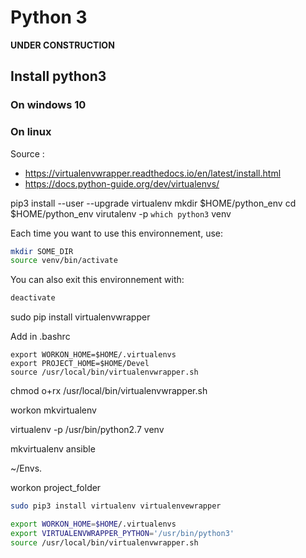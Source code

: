 # Python 3


**UNDER CONSTRUCTION**

## Install python3

### On windows 10


### On linux

Source :
 - https://virtualenvwrapper.readthedocs.io/en/latest/install.html
 - https://docs.python-guide.org/dev/virtualenvs/

pip3 install --user --upgrade virtualenv
mkdir $HOME/python_env
cd $HOME/python_env
virutalenv -p `which python3` venv


Each time you want to use this environnement, use:
```bash
mkdir SOME_DIR
source venv/bin/activate
```

You can also exit this environnement with:
```bash
deactivate
```

sudo pip install virtualenvwrapper

Add in .bashrc
```
export WORKON_HOME=$HOME/.virtualenvs
export PROJECT_HOME=$HOME/Devel
source /usr/local/bin/virtualenvwrapper.sh
```

chmod o+rx /usr/local/bin/virtualenvwrapper.sh



workon
mkvirtualenv

virtualenv -p /usr/bin/python2.7 venv


mkvirtualenv ansible

~/Envs.

workon project_folder





```bash
sudo pip3 install virtualenv virtualenvewrapper

export WORKON_HOME=$HOME/.virtualenvs
export VIRTUALENVWRAPPER_PYTHON='/usr/bin/python3'
source /usr/local/bin/virtualenvwrapper.sh
```